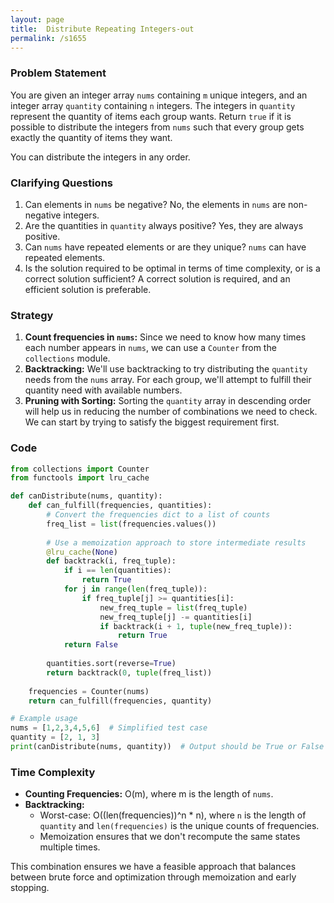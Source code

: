 ```yaml
---
layout: page
title:  Distribute Repeating Integers-out
permalink: /s1655
---
```


### Problem Statement
You are given an integer array `nums` containing `m` unique integers, and an integer array `quantity` containing `n` integers. The integers in `quantity` represent the quantity of items each group wants. Return `true` if it is possible to distribute the integers from `nums` such that every group gets exactly the quantity of items they want.

You can distribute the integers in any order.

### Clarifying Questions
1. Can elements in `nums` be negative? No, the elements in `nums` are non-negative integers.
2. Are the quantities in `quantity` always positive? Yes, they are always positive.
3. Can `nums` have repeated elements or are they unique? `nums` can have repeated elements.
4. Is the solution required to be optimal in terms of time complexity, or is a correct solution sufficient? A correct solution is required, and an efficient solution is preferable.

### Strategy
1. **Count frequencies in `nums`:** Since we need to know how many times each number appears in `nums`, we can use a `Counter` from the `collections` module.
2. **Backtracking:** We'll use backtracking to try distributing the `quantity` needs from the `nums` array. For each group, we'll attempt to fulfill their quantity need with available numbers.
3. **Pruning with Sorting:** Sorting the `quantity` array in descending order will help us in reducing the number of combinations we need to check. We can start by trying to satisfy the biggest requirement first.

### Code

```python
from collections import Counter
from functools import lru_cache

def canDistribute(nums, quantity):
    def can_fulfill(frequencies, quantities):
        # Convert the frequencies dict to a list of counts
        freq_list = list(frequencies.values())
        
        # Use a memoization approach to store intermediate results
        @lru_cache(None)
        def backtrack(i, freq_tuple): 
            if i == len(quantities):
                return True
            for j in range(len(freq_tuple)):
                if freq_tuple[j] >= quantities[i]:
                    new_freq_tuple = list(freq_tuple)
                    new_freq_tuple[j] -= quantities[i]
                    if backtrack(i + 1, tuple(new_freq_tuple)):
                        return True
            return False
        
        quantities.sort(reverse=True)
        return backtrack(0, tuple(freq_list))
    
    frequencies = Counter(nums)
    return can_fulfill(frequencies, quantity)

# Example usage
nums = [1,2,3,4,5,6]  # Simplified test case
quantity = [2, 1, 3]
print(canDistribute(nums, quantity))  # Output should be True or False based on test case
```

### Time Complexity
- **Counting Frequencies:** O(m), where m is the length of `nums`.
- **Backtracking:**
  - Worst-case: O((len(frequencies))^n * n), where `n` is the length of `quantity` and `len(frequencies)` is the unique counts of frequencies.
  - Memoization ensures that we don't recompute the same states multiple times.

This combination ensures we have a feasible approach that balances between brute force and optimization through memoization and early stopping.